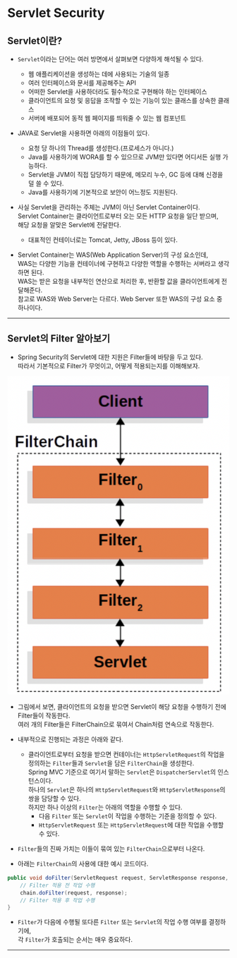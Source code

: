 <h1>Servlet Security</h1>

<h2>Servlet이란?</h2>

- `Servlet`이라는 단어는 여러 방면에서 살펴보면 다양하게 해석될 수 있다.

  - 웹 애플리케이션을 생성하는 데에 사용되는 기술의 일종
  - 여러 인터페이스와 문서를 제공해주는 API
  - 어떠한 Servlet을 사용하더라도 필수적으로 구현해야 하는 인터페이스
  - 클라이언트의 요청 및 응답을 조작할 수 있는 기능이 있는 클래스를 상속한 클래스
  - 서버에 배포되어 동적 웹 페이지를 띄워줄 수 있는 웹 컴포넌트

- JAVA로 Servlet을 사용하면 아래의 이점들이 있다.

  - 요청 당 하나의 Thread를 생성한다.(프로세스가 아니다.)
  - Java를 사용하기에 WORA를 할 수 있으므로 JVM만 있다면 어디서든 실행 가능하다.
  - Servlet을 JVM이 직접 담당하기 때문에, 메모리 누수, GC 등에 대해 신경을 덜 쓸 수 있다.
  - Java를 사용하기에 기본적으로 보안이 어느정도 지원된다.

- 사실 Servlet을 관리하는 주체는 JVM이 아닌 Servlet Container이다.  
  Servlet Container는 클라이언트로부터 오는 모든 HTTP 요청을 일단 받으며,  
  해당 요청을 알맞은 Servlet에 전달한다.

  - 대표적인 컨테이너로는 Tomcat, Jetty, JBoss 등이 있다.

- Servlet Container는 WAS(Web Application Server)의 구성 요소인데,  
  WAS는 다양한 기능을 컨테이너에 구현하고 다양한 역할을 수행하는 서버라고 생각하면 된다.  
  WAS는 받은 요청을 내부적인 연산으로 처리한 후, 반환할 값을 클라이언트에게 전달해준다.  
  참고로 WAS와 Web Server는 다르다. Web Server 또한 WAS의 구성 요소 중 하나이다.

<hr/>

<h2>Servlet의 Filter 알아보기</h2>

- Spring Security의 Servlet에 대한 지원은 Filter들에 바탕을 두고 있다.  
  따라서 기본적으로 Filter가 무엇이고, 어떻게 적용되는지를 이해해보자.

![picture 2](../../images/405c6905b9c06c74d2cd0c60249844a22e00c460e17b63f9de09066847e40779.png)

- 그림에서 보면, 클라이언트의 요청을 받으면 Servlet이 해당 요청을 수행하기 전에 Filter들이 작동한다.  
  여러 개의 Filter들은 FilterChain으로 묶여서 Chain처럼 연속으로 작동한다.

- 내부적으로 진행되는 과정은 아래와 같다.

  - 클라이언트로부터 요청을 받으면 컨테이너는 `HttpServletRequest`의 작업을 정의하는 `Filter`들과 `Servlet`을 담은 `FilterChain`을 생성한다.  
    Spring MVC 기준으로 여기서 말하는 `Servlet`은 `DispatcherServlet`의 인스턴스이다.  
    하나의 `Servlet`은 하나의 `HttpServletRequest`와 `HttpServletResponse`의 쌍을 담당할 수 있다.  
    하지만 하나 이상의 `Filter`는 아래의 역할을 수행할 수 있다.
    - 다음 `Filter` 또는 `Servlet`이 작업을 수행하는 기준을 정의할 수 있다.
    - `HttpServletRequest` 또는 `HttpServletRequest`에 대한 작업을 수행할 수 있다.

- `Filter`들의 진짜 가치는 이들이 묶여 있는 `FilterChain`으로부터 나온다.

- 아래는 `FilterChain`의 사용에 대한 예시 코드이다.

```java
public void doFilter(ServletRequest request, ServletResponse response, FilterChain chain) {
    // Filter 적용 전 작업 수행
    chain.doFilter(request, response);
    // Filter 적용 후 작업 수행
}
```

- `Filter`가 다음에 수행될 또다른 `Filter` 또는 `Servlet`의 작업 수행 여부를 결정하기에,  
 각 `Filter`가 호출되는 순서는 매우 중요하다.
<hr/>
